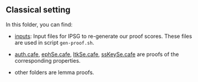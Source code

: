 ## Classical setting

In this folder, you can find:

- [inputs](inputs): Input files for IPSG to re-generate our proof scores.
These files are used in script `gen-proof.sh`.

- [auth.cafe](auth.cafe), [ephSe.cafe](ephSe.cafe), [ltkSe.cafe](ltkSe.cafe), [ssKeySe.cafe](ssKeySe.cafe) are proofs of the corresponding properties.

- other folders are lemma proofs.